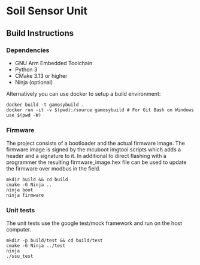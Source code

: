 Soil Sensor Unit
================

Build Instructions
------------------

### Dependencies

* GNU Arm Embedded Toolchain
* Python 3
* CMake 3.13 or higher
* Ninja (optional)

Alternatively you can use docker to setup a build environment:

    docker build -t gamosybuild .
    docker run -it -v $(pwd):/source gamosybuild # For Git Bash on Windows use $(pwd -W)

### Firmware

The project consists of a bootloader and the actual firmware image.
The firmware image is signed by the mcuboot imgtool scripts which adds a header
and a signature to it. In additional to direct flashing with a programmer the
resulting firmware_image.hex file can be used to update the firmware over
modbus in the field.

    mkdir build && cd build
    cmake -G Ninja ..
    ninja boot
    ninja firmware

### Unit tests

The unit tests use the google test/mock framework and run on the host computer.

    mkdir -p build/test && cd build/test
    cmake -G Ninja ../test
    ninja
    ./ssu_test

